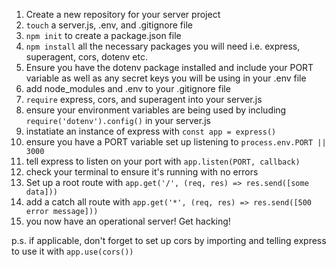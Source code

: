 1. Create a new repository for your server project
2. ```touch``` a server.js, .env, and .gitignore file
3. ```npm init``` to create a package.json file
4. ```npm install``` all the necessary packages you will need i.e. express, superagent, cors, dotenv etc.
5. Ensure you have the dotenv package installed and include your PORT variable as well as any secret keys you will be using in your .env file
6. add node_modules and .env to your .gitignore file
7. ```require``` express, cors, and superagent into your server.js
8. ensure your environment variables are being used by including ```require('dotenv').config()``` in your server.js
9. instatiate an instance of express with ```const app = express()```
10. ensure you have a PORT variable set up listening to ```process.env.PORT || 3000```
11. tell express to listen on your port with ```app.listen(PORT, callback)```
12. check your terminal to ensure it's running with no errors
13. Set up a root route with ```app.get('/', (req, res) => res.send([some data]))```
14. add a catch all route with ```app.get('*', (req, res) => res.send([500 error message]))```
15. you now have an operational server! Get hacking!

p.s. if applicable, don't forget to set up cors by importing and telling express to use it with ```app.use(cors())```